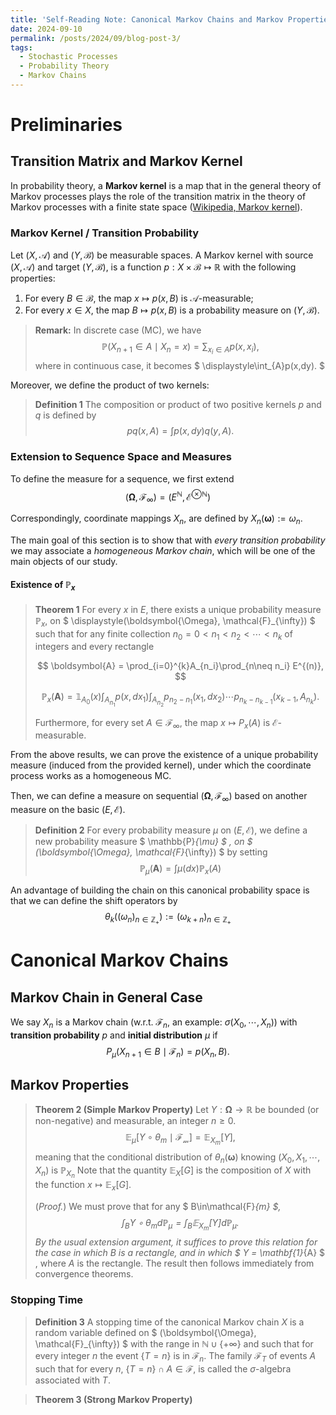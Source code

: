 ```yaml
---
title: 'Self-Reading Note: Canonical Markov Chains and Markov Properties'
date: 2024-09-10
permalink: /posts/2024/09/blog-post-3/
tags:
  - Stochastic Processes
  - Probability Theory
  - Markov Chains
---
```


# Preliminaries

## Transition Matrix and Markov Kernel
In probability theory, a  **Markov kernel** is a map that in the general theory of  Markov processes plays the role of the transition matrix in the theory of Markov processes with a finite state space ([Wikipedia, Markov kernel](https://en.wikipedia.org/wiki/Markov_kernel)). 

### Markov Kernel / Transition Probability
Let  $\displaystyle(X, \mathcal{A})$  and  $\displaystyle(Y,\mathcal{B})$ be measurable spaces. A  Markov kernel  with source $\displaystyle(X, \mathcal{A})$ and target  $\displaystyle(Y,\mathcal{B})$, is a function $p: X \times \mathcal{B}\mapsto \mathbb{R}$ with the following properties:

1.  For every  $\displaystyle B\in {\mathcal {B}}$, the map  $\displaystyle x\mapsto p (x,B)$  is $\mathcal{A}$-measurable;
2.  For every $\displaystyle x\in X$, the map $\displaystyle B\mapsto p (x,B)$ is a  probability measure on $(Y,\mathcal{B})$.

> **Remark:** In discrete case (MC), we have 
> $$
> \displaystyle \mathbb{P}(X_{n+1}\in A\mid X_{n}=x) = \sum_{x_{i}\in A}p(x,x_{i}),
> $$
> where in continuous case, it becomes 
> $
> \displaystyle\int_{A}p(x,dy).
> $

Moreover, we define the product of two kernels:
> **Definition 1**
> The composition or product of two positive kernels $p$ and $q$ is defined by 
> $$
> pq(x, A) = \displaystyle\int p(x, dy) q(y, A).
> $$

### Extension to Sequence Space and Measures
To define the measure for a sequence, we first extend $$\displaystyle(\boldsymbol{\Omega}, \mathcal{F}_{\infty}) = (E^{\mathbb{N}}, \mathcal{E}^{\otimes\mathbb{N}})$$

Correspondingly, coordinate mappings $X_n$, are defined by $X_n(\boldsymbol{\omega}) := \omega_n$.

The main goal of this section is to show that with *every transition probability* we may associate a *homogeneous Markov chain*, which will be one of the main objects of our study.

#### Existence of $\mathbb{P}_{x}$
> **Theorem 1** 
> For every $x$ in $E$, there exists a unique probability measure $\mathbb{P}_{x}$, on 
> $
> \displaystyle(\boldsymbol{\Omega}, \mathcal{F}_{\infty})
> $
> such that for any finite collection $n_0 = 0 < n_1 < n_2 < \cdots < n_k$ of integers and every rectangle 
>
> $$
> \boldsymbol{A} = \prod_{i=0}^{k}A_{n_i}\prod_{n\neq n_i} E^{(n)},
> $$ 
> 
> $$
> \mathbb{P}_{x}(\boldsymbol{A}) = \mathbb{1}_{A_0}(x) \int_{A_{n_1}}p(x,dx_1)\int_{A_{n_2}}p_{n_2-n_1}(x_1,dx_2)\cdots p_{n_k-n_{k-1}}(x_{k-1}, A_{n_k}).
> $$
> 
> Furthermore, for every set $A \in \mathcal{F}_{\infty}$, the map $x \mapsto P_x(A)$ is $\mathcal{E}$-measurable.

From the above results, we can prove the existence of a unique probability measure (induced from the provided kernel), under which the coordinate process works as a homogeneous MC.

Then, we can define a measure on sequential $(\boldsymbol{\Omega}, \mathcal{F}_{\infty})$ based on another measure on the basic $(E, \mathcal{E})$.

> **Definition 2** 
> For every probability measure $\mu$ on $(E, \mathcal{E})$, we define a new probability measure 
> $
> \mathbb{P}_{\mu}
> $
> , on 
> $
> (\boldsymbol{\Omega}, \mathcal{F}_{\infty})
> $ 
> by setting 
> $$
> \mathbb{P}_\mu(\boldsymbol{A}) = \int \mu(dx) \mathbb{P}_x(A)
> $$

An advantage of building the chain on this canonical probability space is that we can define the shift operators by
$$\theta_k((ω_n)_{n\in \mathbb{Z}_{+}} ) := (ω_{k+n})_{n\in \mathbb{Z}_{+}}$$

# Canonical Markov Chains

## Markov Chain in General Case
We say $X_n$ is a Markov chain (w.r.t. $\mathcal{F}_n$, an example: $\sigma(X_0, \cdots, X_{n})$) with **transition probability** $p$ and **initial distribution** $\mu$ if
$$P_{\mu} (X_{n+1} \in B\mid \mathcal{F}_n) = p(X_n, B).$$

## Markov Properties
> **Theorem 2 (Simple Markov Property)**
>  Let $Y: \boldsymbol{\Omega} → \mathbb{R}$ be bounded (or non-negative) and measurable, an integer $n\geq 0$. 
> $$
> \mathbb{E}_{\mu}[Y\circ\theta_{m}\mid\mathcal{F_m}] = \mathbb{E}_{X_m}[Y],
> $$
>  meaning that the conditional distribution of $\theta_n(\boldsymbol{\omega})$ knowing $(X_0, X_1, \cdots, X_n)$ is $\mathbb{P}_{X_n}$
>  Note that the quantity $\mathbb{E}_X[G]$ is the composition of $X$ with the function $x \mapsto \mathbb{E}_x[G]$.
>  
>  (*Proof.*) We must prove that for any 
> $
> B\in\mathcal{F}_{m}
> $, 
> $$
> \int_{B} Y\circ\theta_{m} d\mathbb{P}_{\mu} = \int_{B} \mathbb{E}_{X_m}[Y] d\mathbb{P}_{\mu}.
> $$ 
> By the usual extension argument, it suffices to prove this relation for the case in which $B$ is a rectangle, and in which 
> $
> Y = \mathbf{1}_{A}
> $
> , where $A$ is the rectangle. The result then follows immediately from convergence theorems.

### Stopping Time
> **Definition 3**
>  A stopping time of the canonical Markov chain $X$ is a random variable defined on 
> $
> (\boldsymbol{\Omega}, \mathcal{F}_{\infty})
> $ 
> with the range in $\mathbb{N} \cup \{+\infty\}$ and such that for every integer $n$ the event $\{T = n\}$ is in $\mathcal{F}_n$. The family $\mathcal{F}_{T}$ of events $A$ such that for every $n$, $\{T = n\} \cap A \in \mathcal{F}$, is called the $\sigma$-algebra associated with $T$.

> **Theorem 3 (Strong Markov Property)**
